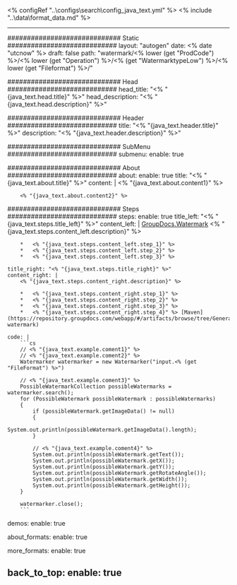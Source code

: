 <% configRef "..\\configs\\search\\config_java_text.yml" %>
<% include "..\\data\\format_data.md" %>

---
############################# Static ############################
layout: "autogen"
date: <% date "utcnow" %>
draft: false
path: "watermark/<% lower (get "ProdCode") %>/<% lower (get "Operation") %>/<% (get "WatermarktypeLow") %>/<% lower (get "Fileformat") %>/"

############################# Head ############################
head_title: "<% "{java_text.head.title}" %>"
head_description: "<% "{java_text.head.description}" %>"

############################# Header ############################
title: "<% "{java_text.header.title}" %>"
description: "<% "{java_text.header.description}" %>"

############################# SubMenu ############################
submenu:
    enable: true

############################# About ############################
about:
    enable: true
    title: "<% "{java_text.about.title}" %>"
    content: |
        <% "{java_text.about.content1}" %>
        
        <% "{java_text.about.content2}" %>

############################# Steps ############################
steps:
    enable: true
    title_left: "<% "{java_text.steps.title_left}" %>"
    content_left: |
        [GroupDocs.Watermark](<% lower (get "ProductUrl") %>) <% "{java_text.steps.content_left.description}" %>

        *   <% "{java_text.steps.content_left.step_1}" %>
        *   <% "{java_text.steps.content_left.step_2}" %>
        *   <% "{java_text.steps.content_left.step_3}" %>
        
    title_right: "<% "{java_text.steps.title_right}" %>"
    content_right: |
        <% "{java_text.steps.content_right.description}" %>

        *   <% "{java_text.steps.content_right.step_1}" %>
        *   <% "{java_text.steps.content_right.step_2}" %>
        *   <% "{java_text.steps.content_right.step_3}" %>
        *   <% "{java_text.steps.content_right.step_4}" %> [Maven](https://repository.groupdocs.com/webapp/#/artifacts/browse/tree/General/repo/com/groupdocs/groupdocs-watermark)
        
    code: |
        ```cs
        // <% "{java_text.example.coment1}" %>
        // <% "{java_text.example.coment2}" %>
        Watermarker watermarker = new Watermarker("input.<% (get "FileFormat") %>")
        
        // <% "{java_text.example.coment3}" %>
        PossibleWatermarkCollection possibleWatermarks = watermarker.search();
        for (PossibleWatermark possibleWatermark : possibleWatermarks)
        {
            if (possibleWatermark.getImageData() != null)
            {
                System.out.println(possibleWatermark.getImageData().length);
            }

            // <% "{java_text.example.coment4}" %>
            System.out.println(possibleWatermark.getText());
            System.out.println(possibleWatermark.getX());
            System.out.println(possibleWatermark.getY());
            System.out.println(possibleWatermark.getRotateAngle());
            System.out.println(possibleWatermark.getWidth());
            System.out.println(possibleWatermark.getHeight());
        }

        watermarker.close();
        ```        

demos:
    enable: true
        

about_formats:
    enable: true


more_formats:
    enable: true


back_to_top:
    enable: true
---